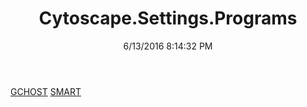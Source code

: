 ﻿---
title: Cytoscape.Settings.Programs
date: 6/13/2016 8:14:32 PM
---

[GCHOST](T-Cytoscape.Settings.Programs.GCHOST.html)
[SMART](T-Cytoscape.Settings.Programs.SMART.html)
